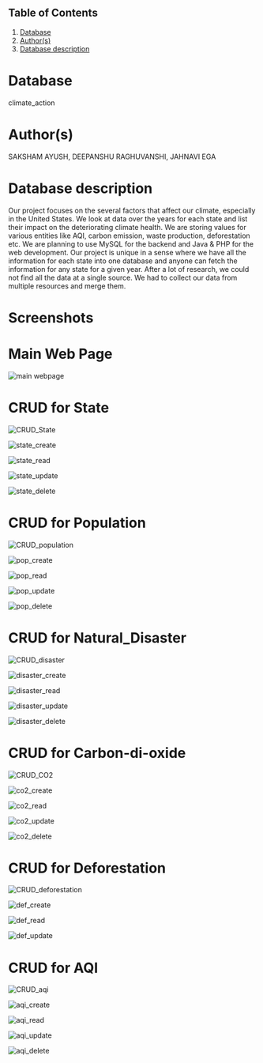 ## Table of Contents
1. [Database](#database)
1. [Author(s)](#author)
1. [Database description](#description)

# Database
climate_action

# Author(s)
SAKSHAM AYUSH,
DEEPANSHU RAGHUVANSHI,
JAHNAVI EGA

# Database description
Our project focuses on the several factors that affect our climate, especially in the United States. We look at data over the years for each state and list their impact on the deteriorating climate health. 
We are storing values for various entities like AQI, carbon emission, waste production, deforestation etc.
We are planning to use MySQL for the backend and Java & PHP for the web development. 
Our project is unique in a sense where we have all the information for each state into one database and anyone can fetch the information for any state for a given year. After a lot of research, we could not find all the data at a single source. We had to collect our data from multiple resources and merge them.

# Screenshots
# Main Web Page
![main webpage](https://user-images.githubusercontent.com/75382838/158716900-4d0d9e29-e255-4d4d-8382-1fbd11317a12.JPG)

# CRUD for State
![CRUD_State](https://user-images.githubusercontent.com/42165851/158510643-ebc0b15a-1bc4-47a4-b863-97227ab564a8.jpg)

![state_create](https://user-images.githubusercontent.com/42165851/158510292-32df0803-c665-4d3f-8d96-8a6de568946a.jpg)

![state_read](https://user-images.githubusercontent.com/42165851/158510314-6a59fb13-98e9-4d22-811c-46a4437505ea.jpg)

![state_update](https://user-images.githubusercontent.com/42165851/158510372-75f73314-24f1-4fb9-8834-1235a754bbad.jpg)

![state_delete](https://user-images.githubusercontent.com/42165851/158510375-2f8aab2e-1f7f-4402-b4d1-e23ebc453924.jpg)



# CRUD for Population
![CRUD_population](https://user-images.githubusercontent.com/42165851/158509921-7305930f-c1d0-4432-9507-4b59ad0ad079.jpg)

![pop_create](https://user-images.githubusercontent.com/42165851/158514680-f7c635fe-f981-408a-bac1-acf845f3f575.jpg)

![pop_read](https://user-images.githubusercontent.com/42165851/158514699-739cfe1e-ebe3-4b4b-ae4b-2a083f63f6bb.jpg)

![pop_update](https://user-images.githubusercontent.com/42165851/158514707-efe4fbf9-a1db-40ce-a1b9-a1d58fdc38d4.jpg)

![pop_delete](https://user-images.githubusercontent.com/42165851/158514721-fb6e7015-2522-4707-94a3-43f528887a4b.jpg)


# CRUD for Natural_Disaster
![CRUD_disaster](https://user-images.githubusercontent.com/42165851/158509925-bfd3ada6-4973-4c0f-b5b3-f56262fd1ca9.jpg)

![disaster_create](https://user-images.githubusercontent.com/42165851/158514746-140eb2da-0704-4e78-a45e-0194d8c23990.jpg)

![disaster_read](https://user-images.githubusercontent.com/42165851/158514755-603af775-bf4f-449d-8650-767aac216e41.jpg)

![disaster_update](https://user-images.githubusercontent.com/42165851/158514771-6ac0b7ad-b95c-4390-a572-ac8f0894cd90.jpg)

![disaster_delete](https://user-images.githubusercontent.com/42165851/158514779-6030d20b-0fdb-4696-baa6-556a5210747b.jpg)


# CRUD for Carbon-di-oxide
![CRUD_CO2](https://user-images.githubusercontent.com/42165851/158509928-83675380-aa39-4fdf-89e6-404ea6c025cb.jpg)

![co2_create](https://user-images.githubusercontent.com/42165851/158514797-eb761006-8eed-454f-912e-b634258614e4.jpg)

![co2_read](https://user-images.githubusercontent.com/42165851/158514816-e69dad02-ebbc-44fc-8506-9a936682a20a.jpg)

![co2_update](https://user-images.githubusercontent.com/42165851/158514822-2c863f11-e488-4350-943a-333c1bedeac5.jpg)

![co2_delete](https://user-images.githubusercontent.com/42165851/158514832-1439765b-3631-49d6-96e8-c48a4298473d.jpg)


# CRUD for Deforestation
![CRUD_deforestation](https://user-images.githubusercontent.com/75382838/158704974-476103f7-4684-4b0f-8bb9-db2b49107e20.jpg)

![def_create](https://user-images.githubusercontent.com/75382838/158717708-01908d21-1aab-496c-bfcf-625119740244.jpg)

![def_read](https://user-images.githubusercontent.com/75382838/158717745-183fafa1-5fe8-4b3a-85ab-017371b45e11.jpg)

![def_update](https://user-images.githubusercontent.com/75382838/158717780-95866b11-0295-4efa-8d99-36363100eb0b.jpg)


# CRUD for AQI
![CRUD_aqi](https://user-images.githubusercontent.com/75382838/158717020-aaff4ea7-f246-4d2b-a425-4987067ded5d.jpg)

![aqi_create](https://user-images.githubusercontent.com/75382838/158717061-7cb2e769-a7a9-49b0-830c-f5099cecb492.jpg)

![aqi_read](https://user-images.githubusercontent.com/75382838/158717220-bffc7edc-4b40-4159-afac-01e3caf34640.jpg)

![aqi_update](https://user-images.githubusercontent.com/75382838/158717171-26e37909-6d39-4bae-b7cc-9256bac579f4.jpg)

![aqi_delete](https://user-images.githubusercontent.com/75382838/158717362-88fa1ef0-1e24-4559-8b07-89b33282fe94.jpg)

